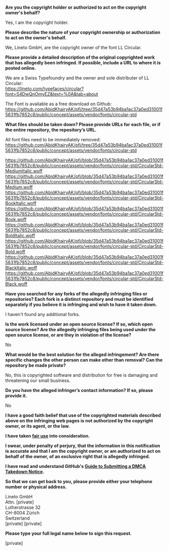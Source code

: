 **Are you the copyright holder or authorized to act on the copyright owner's behalf?**

Yes, I am the copyright holder.

**Please describe the nature of your copyright ownership or authorization to act on the owner's behalf.**

We, Lineto GmbH, are the copyright owner of the font LL Circular.

**Please provide a detailed description of the original copyrighted work that has allegedly been infringed. If possible, include a URL to where it is posted online.**

We are a Swiss Typefoundry and the owner and sole distributer of LL Circular:  
https://lineto.com/typefaces/circular?font=S4DwQnOmyEZ&text=%0A&tab=about

The Font is available as a free download on Github:  
https://github.com/AbidKhairyAK/pfi/tree/35d47a53b94ba1ac37a0ed31001f5631fb7852c8/public/concept/assets/vendor/fonts/circular-std

**What files should be taken down? Please provide URLs for each file, or if the entire repository, the repository’s URL.**

All font files need to be immediately removed:  
https://github.com/AbidKhairyAK/pfi/tree/35d47a53b94ba1ac37a0ed31001f5631fb7852c8/public/concept/assets/vendor/fonts/circular-std

https://github.com/AbidKhairyAK/pfi/blob/35d47a53b94ba1ac37a0ed31001f5631fb7852c8/public/concept/assets/vendor/fonts/circular-std/CircularStd-MediumItalic.woff  
https://github.com/AbidKhairyAK/pfi/blob/35d47a53b94ba1ac37a0ed31001f5631fb7852c8/public/concept/assets/vendor/fonts/circular-std/CircularStd-Medium.woff  
https://github.com/AbidKhairyAK/pfi/blob/35d47a53b94ba1ac37a0ed31001f5631fb7852c8/public/concept/assets/vendor/fonts/circular-std/CircularStd-BookItalic.woff  
https://github.com/AbidKhairyAK/pfi/blob/35d47a53b94ba1ac37a0ed31001f5631fb7852c8/public/concept/assets/vendor/fonts/circular-std/CircularStd-Book.woff  
https://github.com/AbidKhairyAK/pfi/blob/35d47a53b94ba1ac37a0ed31001f5631fb7852c8/public/concept/assets/vendor/fonts/circular-std/CircularStd-BoldItalic.woff  
https://github.com/AbidKhairyAK/pfi/blob/35d47a53b94ba1ac37a0ed31001f5631fb7852c8/public/concept/assets/vendor/fonts/circular-std/CircularStd-Bold.woff  
https://github.com/AbidKhairyAK/pfi/blob/35d47a53b94ba1ac37a0ed31001f5631fb7852c8/public/concept/assets/vendor/fonts/circular-std/CircularStd-BlackItalic.woff  
https://github.com/AbidKhairyAK/pfi/blob/35d47a53b94ba1ac37a0ed31001f5631fb7852c8/public/concept/assets/vendor/fonts/circular-std/CircularStd-Black.woff

**Have you searched for any forks of the allegedly infringing files or repositories? Each fork is a distinct repository and must be identified separately if you believe it is infringing and wish to have it taken down.**

I haven't found any additional forks.

**Is the work licensed under an open source license? If so, which open source license? Are the allegedly infringing files being used under the open source license, or are they in violation of the license?**

No

**What would be the best solution for the alleged infringement? Are there specific changes the other person can make other than removal? Can the repository be made private?**

No, this is copyrighted software and distribution for free is damaging and threatening our small business.

**Do you have the alleged infringer’s contact information? If so, please provide it.**

No

**I have a good faith belief that use of the copyrighted materials described above on the infringing web pages is not authorized by the copyright owner, or its agent, or the law.**

**I have taken <a href="https://www.lumendatabase.org/topics/22">fair use</a> into consideration.**

**I swear, under penalty of perjury, that the information in this notification is accurate and that I am the copyright owner, or am authorized to act on behalf of the owner, of an exclusive right that is allegedly infringed.**

**I have read and understand GitHub's <a href="https://docs.github.com/articles/guide-to-submitting-a-dmca-takedown-notice/">Guide to Submitting a DMCA Takedown Notice</a>.**

**So that we can get back to you, please provide either your telephone number or physical address.**

Lineto GmbH  
Attn. [private]  
Lutherstrasse 32  
CH-8004 Zürich  
Switzerland  
[private]
[private]

**Please type your full legal name below to sign this request.**

[private]
